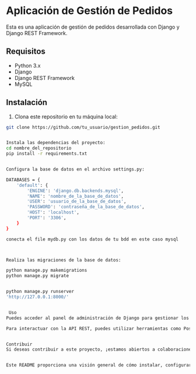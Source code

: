 # Aplicación de Gestión de Pedidos

Esta es una aplicación de gestión de pedidos desarrollada con Django y Django REST Framework.

## Requisitos

- Python 3.x
- Django
- Django REST Framework
- MySQL

## Instalación

1. Clona este repositorio en tu máquina local:


```bash
git clone https://github.com/tu_usuario/gestion_pedidos.git


Instala las dependencias del proyecto:
cd nombre_del_repositorio
pip install -r requirements.txt


Configura la base de datos en el archivo settings.py:

DATABASES = {
    'default': {
        'ENGINE': 'django.db.backends.mysql',
        'NAME': 'nombre_de_la_base_de_datos',
        'USER': 'usuario_de_la_base_de_datos',
        'PASSWORD': 'contraseña_de_la_base_de_datos',
        'HOST': 'localhost',
        'PORT': '3306',
    }
}

conecta el file mydb.py con los datos de tu bdd en este caso mysql



Realiza las migraciones de la base de datos:

python manage.py makemigrations
python manage.py migrate


python manage.py runserver
'http://127.0.0.1:8000/'


 Uso
Puedes acceder al panel de administración de Django para gestionar los artículos y pedidos en http://127.0.0.1:8000/admin/.

Para interactuar con la API REST, puedes utilizar herramientas como Postman o realizar peticiones HTTP desde tu código.


Contribuir
Si deseas contribuir a este proyecto, ¡estamos abiertos a colaboraciones! Siéntete libre de bifurcar este repositorio y enviar solicitudes de extracción con tus mejoras.


Este README proporciona una visión general de cómo instalar, configurar y utilizar la aplicación de gestión de pedidos, así como cómo contribuir al proyecto. Puedes personalizarlo según las necesidades específicas de tu proyecto.
